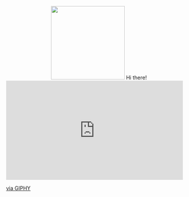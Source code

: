 <div id= "header" align= "center" >
  <img src = "https://giphy.com/embed/bMdZu3fG2ZEBO" width="200/>
  <h1 align= "center"> Hi there!</h1>
</div>
<iframe src="https://giphy.com/embed/bMdZu3fG2ZEBO" width="480" height="270" frameBorder="0" class="giphy-embed" allowFullScreen></iframe><p><a href="https://giphy.com/gifs/abcnetwork-angry-upset-bMdZu3fG2ZEBO">via GIPHY</a></p>

<!--
**elisaMendoza/elisaMendoza** is a ✨ _special_ ✨ repository because its `README.md` (this file) appears on your GitHub profile.

Here are some ideas to get you started:

- 🔭 I’m currently working on ...
- 🌱 I’m currently learning about Android apps development
- 👯 I’m looking to collaborate on ...
- 🤔 I’m looking for help with ...
- 💬 Ask me about ...
- 📫 How to reach me: elisa.mendoza.olmos@gmail.com
- 😄 Pronouns: she
- ⚡ Fun fact: ...
-->
